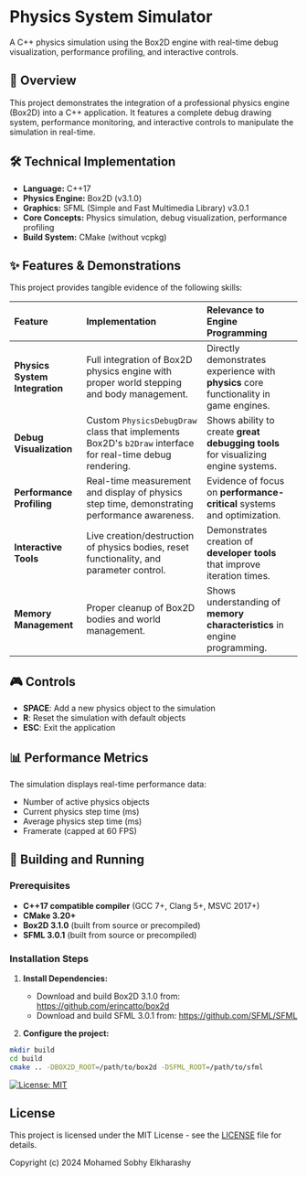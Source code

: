 ﻿# Physics System Simulator

A C++ physics simulation using the Box2D engine with real-time debug visualization, performance profiling, and interactive controls.

## 📖 Overview

This project demonstrates the integration of a professional physics engine (Box2D) into a C++ application. It features a complete debug drawing system, performance monitoring, and interactive controls to manipulate the simulation in real-time.

## 🛠️ Technical Implementation

- **Language:** C++17
- **Physics Engine:** Box2D (v3.1.0)
- **Graphics:** SFML (Simple and Fast Multimedia Library) v3.0.1
- **Core Concepts:** Physics simulation, debug visualization, performance profiling
- **Build System:** CMake (without vcpkg)

## ✨ Features & Demonstrations

This project provides tangible evidence of the following skills:

| Feature | Implementation | Relevance to Engine Programming |
| :--- | :--- | :--- |
| **Physics System Integration** | Full integration of Box2D physics engine with proper world stepping and body management. | Directly demonstrates experience with **physics** core functionality in game engines. |
| **Debug Visualization** | Custom `PhysicsDebugDraw` class that implements Box2D's `b2Draw` interface for real-time debug rendering. | Shows ability to create **great debugging tools** for visualizing engine systems. |
| **Performance Profiling** | Real-time measurement and display of physics step time, demonstrating performance awareness. | Evidence of focus on **performance-critical** systems and optimization. |
| **Interactive Tools** | Live creation/destruction of physics bodies, reset functionality, and parameter control. | Demonstrates creation of **developer tools** that improve iteration times. |
| **Memory Management** | Proper cleanup of Box2D bodies and world management. | Shows understanding of **memory characteristics** in engine programming. |

## 🎮 Controls

- **SPACE**: Add a new physics object to the simulation
- **R**: Reset the simulation with default objects
- **ESC**: Exit the application

## 📊 Performance Metrics

The simulation displays real-time performance data:
- Number of active physics objects
- Current physics step time (ms)
- Average physics step time (ms)
- Framerate (capped at 60 FPS)

## 🚀 Building and Running

### Prerequisites
- **C++17 compatible compiler** (GCC 7+, Clang 5+, MSVC 2017+)
- **CMake 3.20+**
- **Box2D 3.1.0** (built from source or precompiled)
- **SFML 3.0.1** (built from source or precompiled)

### Installation Steps

1. **Install Dependencies:**
   - Download and build Box2D 3.1.0 from: https://github.com/erincatto/box2d
   - Download and build SFML 3.0.1 from: https://github.com/SFML/SFML

2. **Configure the project:**
```bash
mkdir build
cd build
cmake .. -DBOX2D_ROOT=/path/to/box2d -DSFML_ROOT=/path/to/sfml
```

[![License: MIT](https://img.shields.io/badge/License-MIT-yellow.svg)](https://opensource.org/licenses/MIT)

## License

This project is licensed under the MIT License - see the [LICENSE](LICENSE) file for details.

Copyright (c) 2024 Mohamed Sobhy Elkharashy
